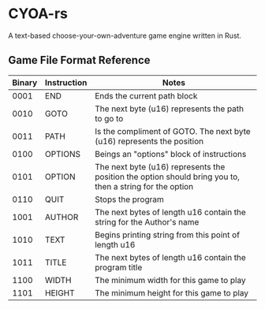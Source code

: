 # CYOA-rs

A text-based choose-your-own-adventure game engine written in Rust.

## Game File Format Reference

| Binary | Instruction | Notes |
| ------ | ----------- | ----- |
| 0001   | END         | Ends the current path block |
| 0010   | GOTO        | The next byte (u16) represents the path to go to |
| 0011   | PATH        | Is the compliment of GOTO. The next byte (u16) represents the position |
| 0100   | OPTIONS     | Beings an "options" block of instructions |
| 0101   | OPTION      | The next byte (u16) represents the position the option should bring you to, then a string for the option |
| 0110   | QUIT        | Stops the program |
| 1001   | AUTHOR      | The next bytes of length u16 contain the string for the Author's name |
| 1010   | TEXT        | Begins printing string from this point of length u16 |
| 1011   | TITLE       | The next bytes of length u16 contain the program title |
| 1100   | WIDTH       | The minimum width for this game to play |
| 1101   | HEIGHT      | The minimum height for this game to play |
